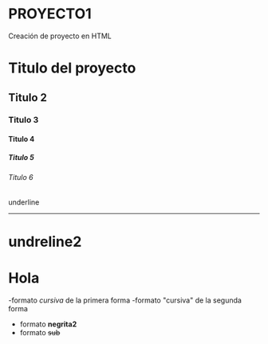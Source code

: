 # PROYECTO1
Creación de proyecto en HTML 
# Titulo del proyecto
## Titulo 2
### Titulo 3
#### Titulo 4
##### Titulo 5
###### Titulo 6
underline
__________
undreline2
===========
# Hola
-formato _cursiva_  de la primera forma
-formato "cursiva" de la segunda forma

- formato __negrita2__
- formato ~~sub~~

